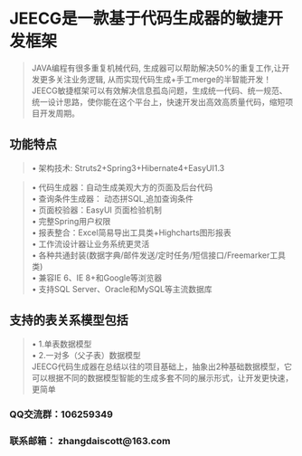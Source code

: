 # JEECG是一款基于代码生成器的敏捷开发框架 #
> JAVA编程有很多重复机械代码, 生成器可以帮助解决50%的重复工作,让开发更多关注业务逻辑, 从而实现代码生成+手工merge的半智能开发！JEECG敏捷框架可以有效解决信息孤岛问题，生成统一代码、统一规范、统一设计思路，使你能在这个平台上，快速开发出高效高质量代码，缩短项目开发周期。



## 功能特点 ##
> • 架构技术: Struts2+Spring3+Hibernate4+EasyUI1.3<br>
<blockquote>• 代码生成器：自动生成美观大方的页面及后台代码<br>
• 查询条件生成器： 动态拼SQL,追加查询条件<br>
• 页面校验器：EasyUI 页面检验机制<br>
• 完整Spring用户权限<br>
• 报表整合：Excel简易导出工具类+Highcharts图形报表<br>
• 工作流设计器让业务系统更灵活<br>
• 各种共通封装(数据字典/邮件发送/定时任务/短信接口/Freemarker工具类)<br>
• 兼容IE 6、IE 8+和Google等浏览器<br>
• 支持SQL Server、Oracle和MySQL等主流数据库<br></blockquote>



<h2>支持的表关系模型包括</h2>
<blockquote>• 1.单表数据模型<br>
• 2.一对多（父子表）数据模型<br>
JEECG代码生成器在总结以往的项目基础上，抽象出2种基础数据模型，它可以根据不同的数据模型智能的生成多套不同的展示形式，让开发更快速，更简单</blockquote>







<h3>QQ交流群：106259349<br></h3>
<h3>联系邮箱： zhangdaiscott@163.com</h3>